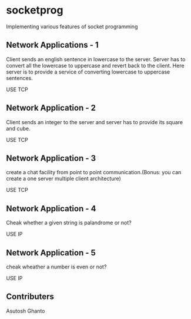 # socketprog
Implementing various features of socket programming

## Network Applications - 1

Client sends an english sentence in lowercase to
the server. Server has to convert all the lowercase
to uppercase and revert back to the client. Here
server is to provide a service of converting
lowercase to uppercase sentences.

USE TCP

## Network Application - 2

Client sends an integer to the server and server has to
provide its square and cube.

USE TCP

## Network Application - 3

create a chat facility from point to point communication.(Bonus: you can create a one server multiple client architecture)

USE TCP

## Network Application - 4

Cheak whether a given string is palandrome or not?

USE IP

## Network Application - 5

cheak wheather a number is even or not?

USE IP

## Contributers 
Asutosh Ghanto
